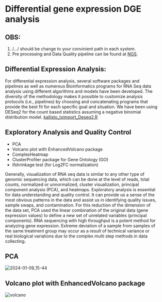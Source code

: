 # Differential gene expression DGE analysis

## OBS:

1. /.../ should be change to your convinient path in each system.
2. Pre processing and Data Quality pipeline can be found at [NGS](https://github.com/shahab178/NGS_illumina).

## Differential Expression Analysis:

For differential expression analysis, several software packages and pipelines as well as
numerous Bioinformatics programs for RNA Seq data analysis using different algorithms and
models have been developed. The diversity of the methodology makes it possible to customize
analysis protocols (i.e., pipelines) by choosing and concatenating programs that provide the
best fit for each specific goal and situation. We have been using DESeq2 for the count based 
statistics assuming a negative binomial distribution model.
[kallisto_tximport_Deseq2.R](https://github.com/shahab178/Differential-gene-expression-analysis/blob/main/kallisto_tximport_Deseq2.R)

## Exploratory Analysis and Quality Control
- PCA
- Volcano plot with EnhancedVolcano package
- ComplexHeatmap
- ClusterProfiler package for Gene Ontology (GO)
- ifshrinkage test (for Log2FC normalization)
  
Generally, visualization of RNA seq data is similar to any other type of genomic
sequencing data, which can be done at the level of reads, total counts, normalized or unnormalized,
cluster visualization, principal component analysis (PCA), and heatmaps.
Exploratory analysis is essential for data understanding and quality control.
It can provide us a sense of the most obvious patterns in the data and assist
us in identifying quality issues, sample swaps, and contamination. For this
reduction of the dimension of the data set, PCA used the linear combination of the
original data (gene expression values) to define a new set of unrelated variables (principal components).
RNA sequencing with high throughput is a potent method for analyzing gene expression.
Extreme deviation of a sample from samples of the same treatment group may occur as a result
of technical variance or real biological variations due to the complex multi step methods in data collecting.

## PCA
![2024-01-09_15-44](https://github.com/shahab178/Differential-gene-expression-analysis/assets/28104442/55e0ef1d-cc9d-4287-937e-2ab252923b4e)


## Volcano plot with EnhancedVolcano package
![volcano](https://github.com/shahab178/Differential-gene-expression-analysis/assets/28104442/4466c0b0-2a62-4419-9455-8cffb7f9aee7)

  
